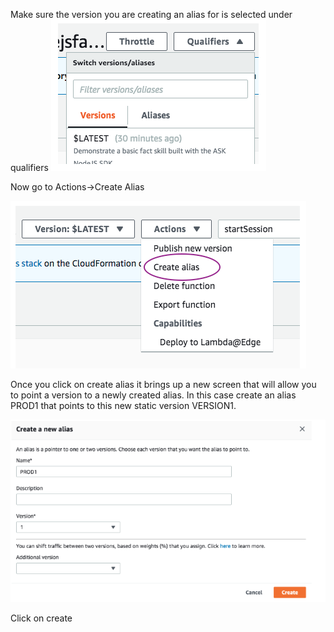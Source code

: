 Make sure the version you are creating an alias for is selected under qualifiers
![qualifiers](../assets/8_qualifiers.png)

Now go to Actions->Create Alias

![create alias](../assets/0_create_alias_first.png)

Once you click on create alias it brings up a new screen that will allow you to point a version to a newly created alias. In this case create an alias PROD1 that points to this new static version VERSION1.

![create new alias](../assets/10_create_new_alias.png)

Click on create